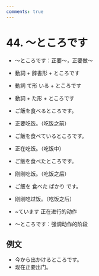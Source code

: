 ```yaml
---
comments: true
---
```


# 44. ～ところです

- ～ところです：正要～，正要做～

- 動詞 + 辞書形 + ところです
- 動詞 て形 いる + ところです
- 動詞 + た形 + ところです


- ご飯を食べるところです。
- 正要吃饭。（吃饭之前）
- ご飯を食べているところです。
- 正在吃饭。（吃饭中）
- ご飯を食べたところです。
- 刚刚吃饭。（吃饭之后）

- ご飯を 食べた ばかり です。
- 刚刚吃过饭。（吃饭之后）

- ~ています 正在进行的动作

- ～ところです：强调动作的阶段

## 例文

- 今から出かけるところです。
- 现在正要出门。

